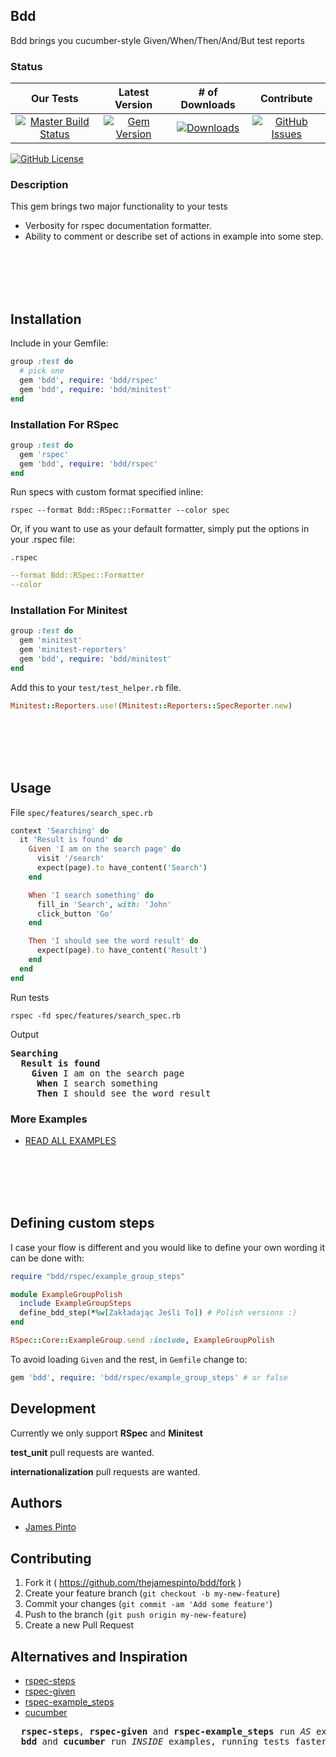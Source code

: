 ## Bdd

Bdd brings you cucumber-style Given/When/Then/And/But test reports

### Status

| Our Tests | Latest Version | # of Downloads | Contribute |
| :----: | :----: | :----: | :----: |
| [![Master Build Status](https://travis-ci.org/thejamespinto/bdd.svg?branch=master)](https://travis-ci.org/thejamespinto/bdd) | [![Gem Version](https://img.shields.io/gem/v/bdd.svg)](https://rubygems.org/gems/bdd) | [![Downloads](http://img.shields.io/gem/dt/bdd.svg)](https://rubygems.org/gems/bdd) | [![GitHub Issues](https://img.shields.io/github/issues/thejamespinto/bdd.svg)](https://rubygems.org/gems/bdd) |

[![GitHub License](https://img.shields.io/github/license/mashape/apistatus.svg)](https://rubygems.org/gems/bdd)




### Description

This gem brings two major functionality to your tests

* Verbosity for rspec documentation formatter.
* Ability to comment or describe set of actions in example into some step.

<br><br><br><br>






## Installation

Include in your Gemfile:

```ruby
group :test do
  # pick one
  gem 'bdd', require: 'bdd/rspec'
  gem 'bdd', require: 'bdd/minitest'
end
```




### Installation For RSpec

```ruby
group :test do
  gem 'rspec'
  gem 'bdd', require: 'bdd/rspec'
end
```

Run specs with custom format specified inline:

`
rspec --format Bdd::RSpec::Formatter --color spec
`

Or, if you want to use as your default formatter, simply put the options in your .rspec file:

`.rspec`

```yml
--format Bdd::RSpec::Formatter
--color
```




### Installation For Minitest

```ruby
group :test do
  gem 'minitest'
  gem 'minitest-reporters'
  gem 'bdd', require: 'bdd/minitest'
end
```

Add this to your `test/test_helper.rb` file.

```ruby
Minitest::Reporters.use!(Minitest::Reporters::SpecReporter.new)
```

<br><br><br><br>





## Usage

File `spec/features/search_spec.rb`

```ruby
context 'Searching' do
  it 'Result is found' do
    Given 'I am on the search page' do
      visit '/search'
      expect(page).to have_content('Search')
    end

    When 'I search something' do
      fill_in 'Search', with: 'John'
      click_button 'Go'
    end

    Then 'I should see the word result' do
      expect(page).to have_content('Result')
    end
  end
end
```

Run tests

`rspec -fd spec/features/search_spec.rb`

Output

<pre>
<b>Searching</b>
  <b>Result is found</b>
    <b>Given</b> I am on the search page
    <b> When</b> I search something
    <b> Then</b> I should see the word result
</pre>


### More Examples

* [READ ALL EXAMPLES](http://github.com/thejamespinto/bdd/tree/master/examples)

<br><br><br><br>






## Defining custom steps

I case your flow is different and you would like to define your own wording
it can be done with:

```ruby
require "bdd/rspec/example_group_steps"

module ExampleGroupPolish
  include ExampleGroupSteps
  define_bdd_step(*%w[Zakładając Jeśli To]) # Polish versions :)
end

RSpec::Core::ExampleGroup.send :include, ExampleGroupPolish
```

To avoid loading `Given` and the rest, in `Gemfile` change to:

```ruby
gem 'bdd', require: 'bdd/rspec/example_group_steps' # or false
```






## Development

Currently we only support __RSpec__ and __Minitest__

__test_unit__ pull requests are wanted.

__internationalization__ pull requests are wanted.


## Authors

* [James Pinto](http://github.com/thejamespinto)



## Contributing

1. Fork it ( https://github.com/thejamespinto/bdd/fork )
2. Create your feature branch (`git checkout -b my-new-feature`)
3. Commit your changes (`git commit -am 'Add some feature'`)
4. Push to the branch (`git push origin my-new-feature`)
5. Create a new Pull Request

## Alternatives and Inspiration

* [rspec-steps](https://github.com/LRDesign/rspec-steps)
* [rspec-given](https://github.com/jimweirich/rspec-given)
* [rspec-example_steps](https://github.com/railsware/rspec-example_steps)
* [cucumber](https://github.com/cucumber/cucumber)

<pre>
  <b>rspec-steps</b>, <b>rspec-given</b> and <b>rspec-example_steps</b> run <i>AS</i> examples.
  <b>bdd</b> and <b>cucumber</b> run <i>INSIDE</i> examples, running tests faster.
</pre>

